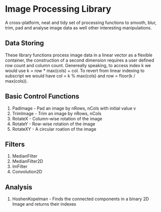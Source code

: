 Image Processing Library
========================
A cross-platform, neat and tidy set of processing functions to smooth, blur, trim, pad and analyse image data as well other interesting manipulations.

## Data Storing
These library functions process image data in a linear vector <T> as a flexible container, the construction of
a second dimension requires a user defined row count and column count. Genereally speaking,
to access index k we would use k = row * max(cols) + col. To revert from linear indexing to subscript we would have
col = k % max(cols) and row = floor(k / max(cols)).

## Basic Control Functions
1. PadImage - Pad an image by nRows, nCols with initial value v
2. TrimImage - Trim an image by nRows, nCols
3. RotateX - Column-wise rotation of the image
4. RotateY - Row-wise rotation of the image
5. RotateXY - A circular roation of the image

## Filters
1. MedianFilter
2. MedianFilter2D
3. ImFilter
4. Convolution2D

## Analysis
1. HoshenKopelman - Finds the connected components in a binary 2D Image and returns their indexes
